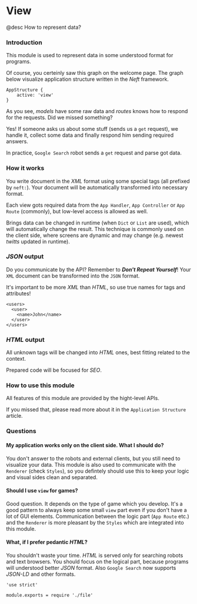 View
====

@desc How to represent data?

### Introduction

This module is used to represent data in some understood format for programs.

Of course, you certeinly saw this graph on the welcome page.
The graph below visualize application structure written in the *Neft* framework.

```nml,showcase
AppStructure {
	active: 'view'
}
```

As you see, *models* have some raw data and *routes* knows how to respond for the requests.
Did we missed something?

Yes! If someone asks us about some stuff (sends us a `get` request), we handle it, collect
some data and finally respond him sending required answers.

In practice, `Google Search` robot sends a `get` request and parse got data.

### How it works

You write document in the *XML* format using some special tags (all prefixed by `neft:`).
Your document will be automatically transformed into necessary format.

Each view gots required data from the `App Handler`, `App Controller` or `App Route`
(commonly), but low-level access is allowed as well.

Brings data can be changed in runtime (when `Dict` or `List` are used), which will
automatically change the result. This technique is commonly used on the client side, where
screens are dynamic and may change (e.g. newest *twitts* updated in runtime).

### *JSON* output

Do you communicate by the API? Remember to ***Don't Repeat Yourself***!
Your `XML` document can be transformed into the `JSON` format.

It's important to be more *XML* than *HTML*, so use true names for tags and attributes!

```view,example
<users>
  <user>
    <name>John</name>
  </user>
</users>
```

### *HTML* output

All unknown tags will be changed into *HTML* ones, best fitting related to the context.

Prepared code will be focused for *SEO*.

### How to use this module

All features of this module are provided by the hight-level APIs.

If you missed that, please read more about it in the `Application Structure` article.

### Questions

#### My application works only on the client side. What I should do?

You don't answer to the robots and external clients, but you still need to visualize
your data. This module is also used to communicate with the `Renderer` (check `Styles`),
so you defintely should use this to keep your logic and visual sides clean and separated.

#### Should I use `view` for games?

Good question. It depends on the type of game which you develop.
It's a good pattern to always keep some small `view` part even
if you don't have a lot of GUI elements.
Communication between the logic part (`App Route` etc.) and the `Renderer` is
more pleasant by the `Styles` which are integrated into this module.

#### What, if I prefer pedantic *HTML*?

You shouldn't waste your time. *HTML* is served only for searching robots and text
browsers. You should focus on the logical part, because programs will understood better
*JSON* format. Also `Google Search` now supports *JSON-LD* and other formats.

	'use strict'

	module.exports = require './file'